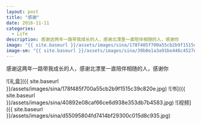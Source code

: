 ```yaml
---
layout: post
title: "感谢"
date: 2016-11-11
categories:
  - Life
description: 感谢这两年一路带我成长的人，感谢北漂里一直陪伴相随的人，感谢你
image: "{{ site.baseurl }}/assets/images/sina/178f485f700a55cb2b9f1515c39c820e.jpg"
image-sm: "{{ site.baseurl }}/assets/images/sina/39b0e1a3a91be446c4527ef7fecd4589.jpg"
---
```

感谢这两年一路带我成长的人，感谢北漂里一直陪伴相随的人，感谢你

![礼盒]({{ site.baseurl }}/assets/images/sina/178f485f700a55cb2b9f1515c39c820e.jpg)
![书]({{ site.baseurl }}/assets/images/sina/40892e08caf66ce6d938e353db7b4583.jpg)
![视频]({{ site.baseurl }}/assets/images/sina/d55095804fd7414bf29300c015d8c935.jpg)
